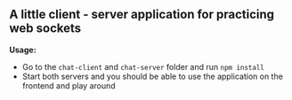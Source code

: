 ## A little client - server application for practicing web sockets

**Usage:**

- Go to the `chat-client` and `chat-server` folder and run `npm install`
- Start both servers and you should be able to use the application on the frontend and play around
